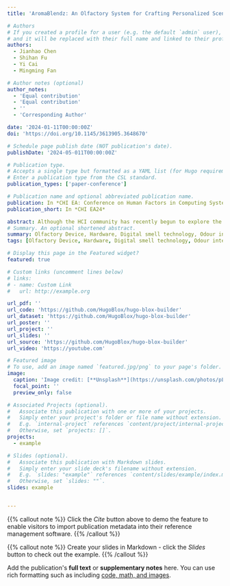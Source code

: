 ```yaml
---
title: 'AromaBlendz: An Olfactory System for Crafting Personalized Scents'

# Authors
# If you created a profile for a user (e.g. the default `admin` user), write the username (folder name) here
# and it will be replaced with their full name and linked to their profile.
authors:
  - Jianhao Chen
  - Shihan Fu
  - Yi Cai
  - Mingming Fan

# Author notes (optional)
author_notes:
  - 'Equal contribution'
  - 'Equal contribution'
  - ''
  - 'Corresponding Author'

date: '2024-01-11T00:00:00Z'
doi: 'https://doi.org/10.1145/3613905.3648670'

# Schedule page publish date (NOT publication's date).
publishDate: '2024-05-011T00:00:00Z'

# Publication type.
# Accepts a single type but formatted as a YAML list (for Hugo requirements).
# Enter a publication type from the CSL standard.
publication_types: ['paper-conference']

# Publication name and optional abbreviated publication name.
publication: In *CHI EA: Conference on Human Factors in Computing Systems-Extended Abstracts*
publication_short: In *CHI EA24*

abstract: Although the HCI community has recently begun to explore the usage of scent to enrich interactive system experiences (e.g., making VR more immersive), scent is often preset. In contrast, personalized scents might help trigger emotional responses and memory recall in many application scenarios, ranging from fostering relaxaction to managing emotional states. We present AromaBlendz, a novel digital platform that enables users to create and customize their unique scent profiles. AromaBlendz comprises both hardware and software components that collectively deliver a seamless scent customization experience. The hardware includes a blending mechanism for essence oils and a user-friendly control unit, while the software component provides an intuitive interface for users to create, preview, and store their preferred scents. The platform not only allows for the generation of personalized scent profiles using a library of essential oils but also facilitates the process of scent creation through an accessible and interactive user interface.
# Summary. An optional shortened abstract.
summary: Olfactory Device, Hardware, Digital smell technology, Odour interfaces, Olfactory experiences
tags: [Olfactory Device, Hardware, Digital smell technology, Odour interfaces, Olfactory experiences]

# Display this page in the Featured widget?
featured: true

# Custom links (uncomment lines below)
# links:
# - name: Custom Link
#   url: http://example.org

url_pdf: ''
url_code: 'https://github.com/HugoBlox/hugo-blox-builder'
url_dataset: 'https://github.com/HugoBlox/hugo-blox-builder'
url_poster: ''
url_project: ''
url_slides: ''
url_source: 'https://github.com/HugoBlox/hugo-blox-builder'
url_video: 'https://youtube.com'

# Featured image
# To use, add an image named `featured.jpg/png` to your page's folder.
image:
  caption: 'Image credit: [**Unsplash**](https://unsplash.com/photos/pLCdAaMFLTE)'
  focal_point: ''
  preview_only: false

# Associated Projects (optional).
#   Associate this publication with one or more of your projects.
#   Simply enter your project's folder or file name without extension.
#   E.g. `internal-project` references `content/project/internal-project/index.md`.
#   Otherwise, set `projects: []`.
projects:
  - example

# Slides (optional).
#   Associate this publication with Markdown slides.
#   Simply enter your slide deck's filename without extension.
#   E.g. `slides: "example"` references `content/slides/example/index.md`.
#   Otherwise, set `slides: ""`.
slides: example


---
```



{{% callout note %}}
Click the _Cite_ button above to demo the feature to enable visitors to import publication metadata into their reference management software.
{{% /callout %}}

{{% callout note %}}
Create your slides in Markdown - click the _Slides_ button to check out the example.
{{% /callout %}}

Add the publication's **full text** or **supplementary notes** here. You can use rich formatting such as including [code, math, and images](https://docs.hugoblox.com/content/writing-markdown-latex/).
